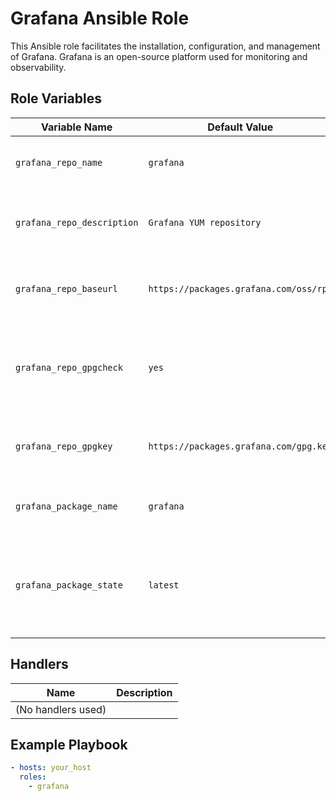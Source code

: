 # Grafana Ansible Role

This Ansible role facilitates the installation, configuration, and management of Grafana. Grafana is an open-source platform used for monitoring and observability.

## Role Variables

| Variable Name             | Default Value                          | Description                                                                                     |
|---------------------------|----------------------------------------|-------------------------------------------------------------------------------------------------|
| `grafana_repo_name`       | `grafana`                              | Name of the Grafana YUM repository.                                                             |
| `grafana_repo_description`| `Grafana YUM repository`               | Description of the Grafana YUM repository.                                                      |
| `grafana_repo_baseurl`    | `https://packages.grafana.com/oss/rpm` | Base URL for the Grafana YUM repository.                                                        |
| `grafana_repo_gpgcheck`   | `yes`                                  | Whether GPG signature checking is enabled for the repository.                                   |
| `grafana_repo_gpgkey`     | `https://packages.grafana.com/gpg.key` | URL to the GPG key for the Grafana YUM repository.                                              |
| `grafana_package_name`    | `grafana`                              | The package name for Grafana.                                                                   |
| `grafana_package_state`   | `latest`                               | Desired state of the Grafana package. Can be "latest", "present", etc.                           |

## Handlers

| Name               | Description                                             |
|--------------------|---------------------------------------------------------|
| (No handlers used) |                                                         |

## Example Playbook

```yaml
- hosts: your_host
  roles:
    - grafana

